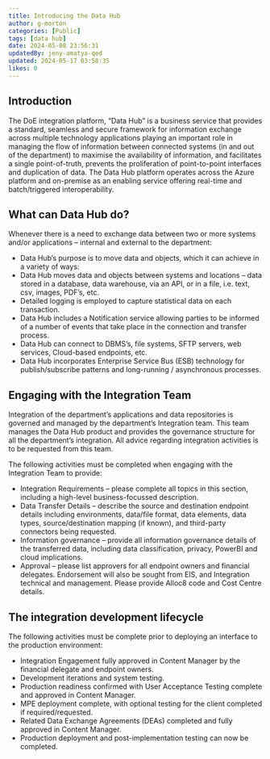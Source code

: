 ```yaml
---
title: Introducing the Data Hub
author: g-morton
categories: [Public]
tags: [data hub]
date: 2024-05-08 23:56:31 
updatedBy: jeny-amatya-qed
updated: 2024-05-17 03:58:35 
likes: 0
---
```


## Introduction
The DoE integration platform, “Data Hub” is a business service that provides a standard, seamless and secure framework for information exchange across multiple technology applications playing an important role in managing the flow of information between connected systems (in and out of the department) to maximise the availability of information, and facilitates a single point-of-truth, prevents the proliferation of point-to-point interfaces and duplication of data. The Data Hub platform operates across the Azure platform and on-premise as an enabling service offering real-time and batch/triggered interoperability.
 
## What can Data Hub do?
Whenever there is a need to exchange data between two or more systems and/or applications – internal and external to the department:
* Data Hub’s purpose is to move data and objects, which it can achieve in a variety of ways:
* Data Hub moves data and objects between systems and locations – data stored in a database, data warehouse, via an API, or in a file, i.e. text, csv, images, PDF’s, etc.
* Detailed logging is employed to capture statistical data on each transaction.
* Data Hub includes a Notification service allowing parties to be informed of a number of events that take place in the connection and transfer process.
* Data Hub can connect to DBMS’s, file systems, SFTP servers, web services, Cloud-based endpoints, etc.
* Data Hub incorporates Enterprise Service Bus (ESB) technology for publish/subscribe patterns and long-running / asynchronous processes.
 
## Engaging with the Integration Team
Integration of the department’s applications and data repositories is governed and managed by the department’s Integration team. This team manages the Data Hub product and provides the governance structure for all the department’s integration. All advice regarding integration activities is to be requested from this team.
 
The following activities must be completed when engaging with the Integration Team to provide:
* Integration Requirements – please complete all topics in this section, including a high-level business-focussed description.
* Data Transfer Details – describe the source and destination endpoint details including environments, data/file format, data elements, data types, source/destination mapping (if known), and third-party connectors being requested.
* Information governance – provide all information governance details of the transferred data, including data classification, privacy, PowerBI and cloud implications.
* Approval – please list approvers for all endpoint owners and financial delegates. Endorsement will also be sought from EIS, and Integration technical and management. Please provide Alloc8 code and Cost Centre details.
 
## The integration development lifecycle
The following activities must be complete prior to deploying an interface to the production environment:
* Integration Engagement fully approved in Content Manager by the financial delegate and endpoint owners.
* Development iterations and system testing.
* Production readiness confirmed with User Acceptance Testing complete and approved in Content Manager.
* MPE deployment complete, with optional testing for the client completed if required/requested.
* Related Data Exchange Agreements (DEAs) completed and fully approved in Content Manager.
* Production deployment and post-implementation testing can now be completed.
